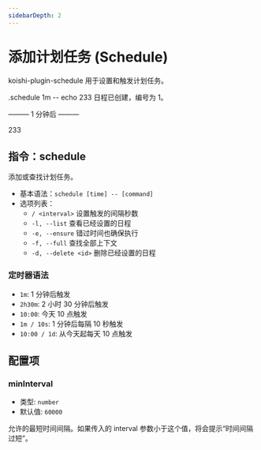 ```yaml
---
sidebarDepth: 2
---
```


# 添加计划任务 (Schedule)

koishi-plugin-schedule 用于设置和触发计划任务。

<panel-view title="聊天记录">
<chat-message nickname="Alice" color="#cc0066">.schedule 1m -- echo 233</chat-message>
<chat-message nickname="Koishi" avatar="/koishi.png">日程已创建，编号为 1。</chat-message>
<p>——— 1 分钟后 ———</p>
<chat-message nickname="Koishi" avatar="/koishi.png">233</chat-message>
</panel-view>

## 指令：schedule

添加或查找计划任务。

- 基本语法：`schedule [time] -- [command]`
- 选项列表：
  - `/ <interval>` 设置触发的间隔秒数
  - `-l, --list` 查看已经设置的日程
  - `-e, --ensure` 错过时间也确保执行
  - `-f, --full` 查找全部上下文
  - `-d, --delete <id>` 删除已经设置的日程

### 定时器语法

- `1m`: 1 分钟后触发
- `2h30m`: 2 小时 30 分钟后触发
- `10:00`: 今天 10 点触发
- `1m / 10s`: 1 分钟后每隔 10 秒触发
- `10:00 / 1d`: 从今天起每天 10 点触发

## 配置项

### minInterval

- 类型: `number`
- 默认值: `60000`

允许的最短时间间隔。如果传入的 interval 参数小于这个值，将会提示“时间间隔过短”。
